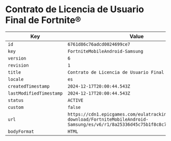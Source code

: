 # Contrato de Licencia de Usuario Final de Fortnite®

| Key | Value |
| --- | ----- |
| `id` | `6761d86c76adcd0024699ce7` |
| `key` | `FortniteMobileAndroid-Samsung` |
| `version` | `6` |
| `revision` | `1` |
| `title` | `Contrato de Licencia de Usuario Final de Fortnite®` |
| `locale` | `es` |
| `createdTimestamp` | `2024-12-17T20:00:44.543Z` |
| `lastModifiedTimestamp` | `2024-12-17T20:00:44.543Z` |
| `status` | `ACTIVE` |
| `custom` | `false` |
| `url` | `https://cdn1.epicgames.com/eulatracking-download/FortniteMobileAndroid-Samsung/es/v6/r1/8a25336d45c75b1f8c8c7147d8284c40.pdf` |
| `bodyFormat` | `HTML` |
